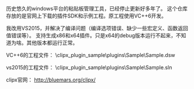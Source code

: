 历史悠久的windows平台的粘贴板管理工具，已经停止更新好多年了。
这个仓库存放的是官网上下载的插件SDK和示例工程。原工程使用VC++6开发。

我改用VS2015，并解决了编译问题（编译选项错误、缺少一些宏定义、函数返回值错误等）。
支持生成x86和x64插件。只是x64的debug版本运行不起来，不知道为啥。其他版本都运行正常。

VC++6的工程文件：
\clipx_plugin_sample\plugins\Sample\Sample.dsw

vs2015的工程文件：
\clipx_plugin_sample\plugins\Sample\Sample.sln

clipx官网：
http://bluemars.org/clipx/